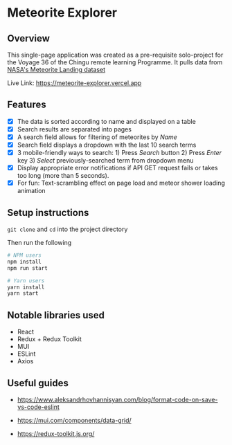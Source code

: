 # Meteorite Explorer

## Overview

This single-page application was created as a pre-requisite solo-project for the Voyage 36 of the Chingu remote learning Programme. It pulls data from [NASA's Meteorite Landing dataset](https://data.nasa.gov/Space-Science/Meteorite-Landings/gh4g-9sfh)

Live Link: https://meteorite-explorer.vercel.app

## Features

- [x] The data is sorted according to name and displayed on a table
- [x] Search results are separated into pages
- [x] A search field allows for filtering of meteorites by _Name_
- [x] Search field displays a dropdown with the last 10 search terms
- [x] 3 mobile-friendly ways to search: 1) Press _Search_ button 2) Press _Enter_ key 3) _Select_ previously-searched term from dropdown menu
- [x] Display appropriate error notifications if API GET request fails or takes too long (more than 5 seconds).
- [x] For fun: Text-scrambling effect on page load and meteor shower loading animation

## Setup instructions

`git clone` and `cd` into the project directory

Then run the following

```bash
# NPM users
npm install
npm run start

# Yarn users
yarn install
yarn start
```

## Notable libraries used

- React
- Redux + Redux Toolkit
- MUI
- ESLint
- Axios

## Useful guides

- https://www.aleksandrhovhannisyan.com/blog/format-code-on-save-vs-code-eslint

- https://mui.com/components/data-grid/

- https://redux-toolkit.js.org/

